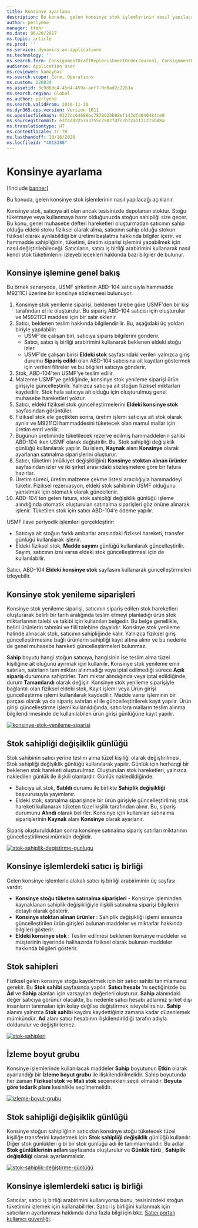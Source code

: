 ```yaml
---
title: Konsinye ayarlama
description: Bu konuda, gelen konsinye stok işlemlerinin nasıl yapılacağı açıklanır.
author: perlynne
manager: tfehr
ms.date: 06/20/2017
ms.topic: article
ms.prod: ''
ms.service: dynamics-ax-applications
ms.technology: ''
ms.search.form: ConsignmentDraftReplenishmentOrderJournal, ConsignmentProductReceiptLines, ConsignmentReplenishmentOrder, ConsignmentVendorPortalOnHand, InventJournalOwnershipChange, InventOnHandItemListPage, PurchTable, PurchTablePart, PurchVendorPortalConfirmedOrders, DirPartyTable, EcoResTrackingDimensionGroup, InventJournalName, InventOwner, InventTableInventoryDimensionGroups, VendTable
audience: Application User
ms.reviewer: kamaybac
ms.search.scope: Core, Operations
ms.custom: 220834
ms.assetid: 3c9d6de4-45d4-459a-aef7-0d9ad2c22b3a
ms.search.region: Global
ms.author: perlynne
ms.search.validFrom: 2016-11-30
ms.dyn365.ops.version: Version 1611
ms.openlocfilehash: 0127cc64688bc7878623b08ef143dfd040484ce0
ms.sourcegitcommit: e3f4dd2257a3255c2982f4fc7b72a1121275b88a
ms.translationtype: HT
ms.contentlocale: tr-TR
ms.lasthandoff: 10/16/2020
ms.locfileid: "4018388"
---
```

# <a name="set-up-consignment"></a>Konsinye ayarlama

[!include [banner](../includes/banner.md)]

Bu konuda, gelen konsinye stok işlemlerinin nasıl yapılacağı açıklanır.

Konsinye stok, satıcıya ait olan ancak tesisinizde depolanan stoktur. Stoğu tüketmeye veya kullanmaya hazır olduğunuzda stoğun sahipliği size geçer. Bu konu, genel muhasebe defteri hareketleri oluşturmadan satıcının sahip olduğu eldeki stoku fiziksel olarak alma, satıcının sahip olduğu stokun fiziksel olarak ayrılabildiği bir üretimi başlatma hakkında bilgiler içerir. ve hammadde sahipliğinin, tüketimi, üretim siparişi işlemini yapabilmek için nasıl değiştirilebileceği. Satıcıların, satıcı iş birliği arabirimini kullanarak nasıl kendi stok tüketimlerini izleyebilecekleri hakkında bazı bilgiler de bulunur. 

## <a name="overview-of-the-consignment-process"></a>Konsinye işlemine genel bakış
Bu örnek senaryoda, USMF şirketinin ABD-104 satıcısıyla hammadde M9211CI üzerine bir konsinye sözleşmesi bulunuyor.

1.  Konsinye stok yenileme siparişi, beklenen talebe göre USMF'den bir kişi tarafından el ile oluşturulur. Bu sipariş ABD-104 satıcısı için oluşturulur ve MS9211CI maddesi için bir satır eklenir.
2.  Satıcı, beklenen teslim hakkında bilgilendirilir. Bu, aşağıdaki üç yoldan biriyle yapılabilir:
    -   USMF'de çalışan biri, satıcıya sipariş bilgilerini gönderir.
    -   Satıcı, satıcı iş birliği arabirimini kullanarak beklenen eldeki stoğu izler.
    -   USMF'de çalışan birisi **Eldeki stok** sayfasındaki verileri yalnızca giriş durumu **Sipariş edildi** olan ABD-104 satıcısına ait kayıtları göstermek için verileri filtreler ve bu bilgileri satıcıya gönderir.
3.  Stok, ABD-104'ten USMF'ye teslim edilir.
4.  Malzeme USMF'ye geldiğinde, konsinye stok yenileme siparişi ürün girişiyle güncelleştirilir. Yalnızca satıcıya ait stoğun fiziksel miktarları kaydedilir. Stok hala satıcıya ait olduğu için oluşturulmuş genel muhasebe hareketleri yoktur.
5.  Satıcı, eldeki fiziksel stok güncelleştirmelerini **Eldeki konsinye stok** sayfasından görüntüler.
6.  Fiziksel stok ele geçtikten sonra, üretim işlemi satıcıya ait stok olarak ayrılır ve M9211CI hammaddesini tüketecek olan mamul mallar için üretim emri verilir.
7.  Bugünün üretiminde tüketilecek rezerve edilmiş hammaddelerin sahibi ABD-104 iken USMF olarak değiştirilir. Bu, Stok sahipliği değişiklik günlüğü kullanılarak yapılır. Bu işlem, **Kaynak** alanı **Konsinye** olarak ayarlanan satınalma siparişlerini oluşturur.
8.  Satıcı, tüketimi (mülkiyet değişikliğini) **Konsinye stoktan alınan ürünler** sayfasından izler ve iki şirket arasındaki sözleşmelere göre bir fatura hazırlar.
9.  Üretim süreci, üretim malzeme çekme listesi aracılığıyla hammaddeyi tüketir. Fiziksel rezervasyon, eldeki stok sahibinin USMF olduğunu yansıtmak için otomatik olarak güncellenir.
10. ABD-104'ten gelen fatura, stok sahipliği değişiklik günlüğü işleme alındığında otomatik oluşturulan satınalma siparişleri göz önüne alınarak işlenir. Tüketilen stok için satıcı ABD-104'e ödeme yapılır.

USMF ilave periyodik işlemleri gerçekleştirir:

-   Satıcıya ait stoğun farklı ambarlar arasındaki fiziksel hareketi, transfer günlüğü kullanılarak işlenir.
-   Eldeki fiziksel stok, **Madde sayımı** günlüğü kullanılarak güncelleştirilir. Sayım, satıcının izni varsa eldeki stok güncelleştirmesi için de kullanılabilir.

Satıcı, ABD-104 **Eldeki konsinye stok** sayfasını kullanarak güncelleştirmeleri izleyebilir.

## <a name="consignment-replenishment-orders"></a>Konsinye stok yenileme siparişleri
Konsinye stok yenileme siparişi, satıcının sipariş edilen stok hareketleri oluşturarak belirli bir tarih aralığında teslim etmeyi planladığı ürün stok miktarlarının talebi ve takibi için kullanılan belgedir. Bu belge genellikle, belirli ürünlerin tahmini ve fiili talebine dayalıdır. Konsinye stok yenileme halinde alınacak stok, satıcının sahipliğinde kalır. Yalnızca fiziksel giriş güncelleştirmesine bağlı ürünlerin sahipliği kayıt altına alınır ve bu nedenle de genel muhasebe hareketi güncelleştirmeleri bulunmaz. 

**Sahip** boyutu hangi stoğun satıcıya, hangisinin ise teslim alma tüzel kişiliğine ait oluğunu ayırmak için kullanılır. Konsinye stok yenileme emir satırları, satırların tam miktarı alınmadığı veya iptal edilmediği sürece **Açık sipariş** durumuna sahiptirler. Tam miktar alındığında veya iptal edildiğinde, durum **Tamamlandı** olarak değişir. Konsinye stok yenileme siparişiyle bağlantılı olan fiziksel eldeki stok, Kayıt işlemi veya Ürün girişi güncelleştirme işlemi kullanılarak kaydedilir. Madde varışı işleminin bir parçası olarak ya da sipariş satırları el ile güncelleştirilerek kayıt yapılır. Ürün girişi güncelleştirme işlemi kullanıldığında, satıcılara malların teslim alınma bilgilendirmesinde de kullanılabilen ürün girişi günlüğüne kayıt yapılır.

[![konsinye-stok-yenileme-siparisi](./media/consignment-replenishment-order.png)](./media/consignment-replenishment-order.png)

## <a name="inventory-ownership-change-journal"></a>Stok sahipliği değişiklik günlüğü
Stok sahibinin satıcı yerine teslim alma tüzel kişiliği olarak değiştirilmesi, Stok sahipliği değişiklik günlüğü kullanılarak yapılır. Günlük için herhangi bir beklenen stok hareketi oluşturulmaz. Oluşturulan stok hareketleri, yalnızca nakledilen günlük ile ilişkili olanlardır. Günlük nakledildiğinde:

-   Satıcıya ait stok, **Satıldı** durumu ile birlikte **Sahiplik değişikliği** başvurusuyla yayımlanır.
-   Eldeki stok, satınalma siparişinde bir ürün girişiyle güncelleştirilmiş stok hareketi kullanarak tüketen tüzel kişilik tarafından alınır. Bu, sipariş durumunu **Alındı** olarak belirler. Konsinye için kullanılan satınalma siparişlerinin **Kaynak** alanı **Konsinye** olarak ayarlanır.

Sipariş oluşturulduktan sonra konsinye satınalma sipariş satırları miktarının güncelleştirilmesi mümkün değildir.

[![stok-sahiplik-degistirme-gunlugu](./media/inventory-ownership-change-journal.png)](./media/inventory-ownership-change-journal.png)

## <a name="vendor-collaboration-in-consignment-processes"></a>Konsinye işlemlerdeki satıcı iş birliği
Gelen konsinye işlemlerle alakalı satıcı iş birliği arabiriminin üç sayfası vardır:

-   **Konsinye stoğu tüketen** **satınalma siparişleri** - Konsinye işleminden kaynaklanan sahiplik değişikliğiyle ilişkili satınalma siparişi bilgilerini detaylı olarak gösterir.
-   **Konsinye stoktan alınan ürünler** : Sahiplik değişikliği işlemi sırasında güncelleştirilen ürün girişleri bulunan maddeler ve miktarlar hakkında bilgileri gösterir.
-   **Eldeki konsinye stok** : Teslim edilmesi beklenen konsinye maddeler ve müşterinin işyerinde halihazırda fiziksel olarak bulunan maddeler hakkında bilgileri gösterir.

## <a name="inventory-owners"></a>Stok sahipleri
Fiziksel gelen konsinye stoğu kaydetmek için bir satıcı sahibi tanımlamanız gerekir. Bu **Stok sahibi** sayfasında yapılır. **Satıcı hesabı** 'nı seçtiğinizde bu **Ad** ve **Sahip** alanları için varsayılan değerleri oluşturur. **Sahip** alanındaki değer satıcıya görünür olacaktır, bu nedenle satıcı hesabı adlarınız şirket dışı insanların tanımaları için kolay değilse değiştirmek isteyebilirsiniz. **Sahip** alanını yalnızca **Stok sahibi** kaydını kaydettiğiniz zamana kadar düzenlemek mümkündür. **Ad** alanı satıcı hesabının ilişkilendirildiği tarafın adıyla doldurulur ve değiştirilemez.

[![stok-sahipleri](./media/inventory-owners.png)](./media/inventory-owners.png)

## <a name="tracking-dimension-group"></a>İzleme boyut grubu
Konsinye işlemlerinde kullanılacak maddeler **Sahip** boyutunun **Etkin** olarak ayarlandığı bir **İzleme boyut grubu** ile ilişkilendirilmelidir. Sahip boyutunda her zaman **Fiziksel stok** ve **Mali stok** seçenekleri seçili olmalıdır. **Boyuta göre tedarik planı** kesinlikle seçilmemelidir.

[![izleme-boyut-grubu](./media/tracking-dimension-group.png)](./media/tracking-dimension-group.png)

## <a name="inventory-ownership-change-journal"></a>Stok sahipliği değişiklik günlüğü
Konsinye stoğun sahipliğinin satıcıdan konsinye stoğu tüketecek tüzel kişiliğe transferini kaydetmek için **Stok sahipliği değişiklik** günlüğü kullanılır. Diğer stok günlükleri gibi bir stok günlüğü adı ile tanımlanmalıdır. Bu adlar **Stok günlüklerinin adları** sayfasında oluşturulur ve **Günlük türü** , **Sahiplik değişikliği** olarak ayarlanmalıdır.

[![stok-sahiplik-değiştirme-günlüğü](./media/inventory-ownership-change-journal.png)](./media/inventory-ownership-change-journal.png)

## <a name="vendor-collaboration-in-consignment-processes"></a>Konsinye işlemlerdeki satıcı iş birliği
Satıcılar, satıcı iş birliği arabirimini kullanıyorsa bunu, tesisinizdeki stoğun tüketimini izlemek için kullanabilirler. Satıcı iş birliğini kullanmak için satıcıların ayarlanması hakkında daha fazla bilgi için bkz. [Satıcı portalı kullanıcı güvenliği](../procurement/configure-security-vendor-portal-users.md).





